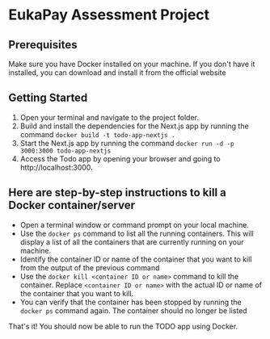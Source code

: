 # EukaPay Assessment Project

## Prerequisites
Make sure you have Docker installed on your machine. If you don't have it installed, you can download and install it from the official website

## Getting Started
1. Open your terminal and navigate to the project folder.
2. Build and install the dependencies for the Next.js app by running the command `docker build -t todo-app-nextjs .`
3. Start the Next.js app by running the command `docker run -d -p 3000:3000 todo-app-nextjs`
4. Access the Todo app by opening your browser and going to http://localhost:3000.

## Here are step-by-step instructions to kill a Docker container/server 

- Open a terminal window or command prompt on your local machine.
- Use the `docker ps` command to list all the running containers. This will display a list of all the containers that are currently running on your machine.
- Identify the container ID or name of the container that you want to kill from the output of the previous command
- Use the `docker kill <container ID or name>` command to kill the container. Replace `<container ID or name>` with the actual ID or name of the container that you want to kill.
- You can verify that the container has been stopped by running the `docker ps` command again. The container should no longer be listed

That's it! You should now be able to run the TODO app using Docker.

